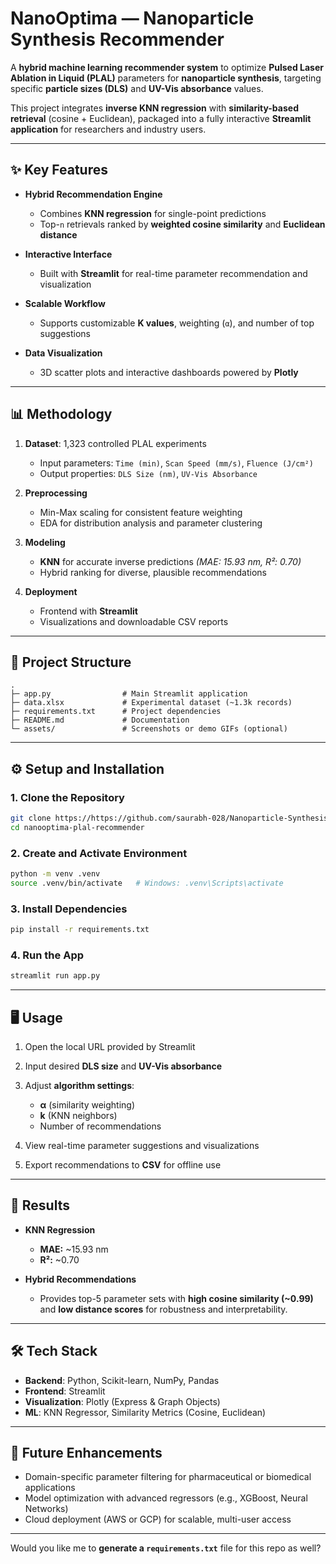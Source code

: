 # **NanoOptima — Nanoparticle Synthesis Recommender**

A **hybrid machine learning recommender system** to optimize **Pulsed Laser Ablation in Liquid (PLAL)** parameters for **nanoparticle synthesis**, targeting specific **particle sizes (DLS)** and **UV-Vis absorbance** values.

This project integrates **inverse KNN regression** with **similarity-based retrieval** (cosine + Euclidean), packaged into a fully interactive **Streamlit application** for researchers and industry users.

---

## **✨ Key Features**

* **Hybrid Recommendation Engine**

  * Combines **KNN regression** for single-point predictions
  * Top-`n` retrievals ranked by **weighted cosine similarity** and **Euclidean distance**
* **Interactive Interface**

  * Built with **Streamlit** for real-time parameter recommendation and visualization
* **Scalable Workflow**

  * Supports customizable **K values**, weighting (`α`), and number of top suggestions
* **Data Visualization**

  * 3D scatter plots and interactive dashboards powered by **Plotly**

---

## **📊 Methodology**

1. **Dataset**: 1,323 controlled PLAL experiments

   * Input parameters: `Time (min)`, `Scan Speed (mm/s)`, `Fluence (J/cm²)`
   * Output properties: `DLS Size (nm)`, `UV-Vis Absorbance`

2. **Preprocessing**

   * Min-Max scaling for consistent feature weighting
   * EDA for distribution analysis and parameter clustering

3. **Modeling**

   * **KNN** for accurate inverse predictions *(MAE: 15.93 nm, R²: 0.70)*
   * Hybrid ranking for diverse, plausible recommendations

4. **Deployment**

   * Frontend with **Streamlit**
   * Visualizations and downloadable CSV reports

---

## **📂 Project Structure**

```
.
├─ app.py                # Main Streamlit application
├─ data.xlsx             # Experimental dataset (~1.3k records)
├─ requirements.txt      # Project dependencies
├─ README.md             # Documentation
└─ assets/               # Screenshots or demo GIFs (optional)
```

---

## **⚙️ Setup and Installation**

### **1. Clone the Repository**

```bash
git clone https://https://github.com/saurabh-028/Nanoparticle-Synthesis-Recommender-System
cd nanooptima-plal-recommender
```

### **2. Create and Activate Environment**

```bash
python -m venv .venv
source .venv/bin/activate   # Windows: .venv\Scripts\activate
```

### **3. Install Dependencies**

```bash
pip install -r requirements.txt
```

### **4. Run the App**

```bash
streamlit run app.py
```

---

## **🖥️ Usage**

1. Open the local URL provided by Streamlit
2. Input desired **DLS size** and **UV-Vis absorbance**
3. Adjust **algorithm settings**:

   * **α** (similarity weighting)
   * **k** (KNN neighbors)
   * Number of recommendations
4. View real-time parameter suggestions and visualizations
5. Export recommendations to **CSV** for offline use

---

## **🔬 Results**

* **KNN Regression**

  * **MAE:** \~15.93 nm
  * **R²:** \~0.70
* **Hybrid Recommendations**

  * Provides top-5 parameter sets with **high cosine similarity (\~0.99)** and **low distance scores** for robustness and interpretability.

---

## **🛠️ Tech Stack**

* **Backend**: Python, Scikit-learn, NumPy, Pandas
* **Frontend**: Streamlit
* **Visualization**: Plotly (Express & Graph Objects)
* **ML**: KNN Regressor, Similarity Metrics (Cosine, Euclidean)

---

## **🚀 Future Enhancements**

* Domain-specific parameter filtering for pharmaceutical or biomedical applications
* Model optimization with advanced regressors (e.g., XGBoost, Neural Networks)
* Cloud deployment (AWS or GCP) for scalable, multi-user access

---


Would you like me to **generate a `requirements.txt`** file for this repo as well?
